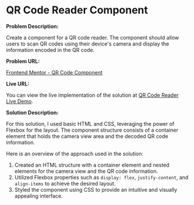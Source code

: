 # QR Code Reader Component

**Problem Description:**

Create a component for a QR code reader. The component should allow users to scan QR codes using their device's camera and display the information encoded in the QR code.

**Problem URL:**

[Frontend Mentor - QR Code Component](https://www.frontendmentor.io/challenges/qr-code-component-iux_sIO_H)

**Live URL:**

You can view the live implementation of the solution at [QR Code Reader Live Demo](https://nelsonguiamba.github.io/FrontendMentor-Solutions/qr-code/).

**Solution Description:**

For this solution, I used basic HTML and CSS, leveraging the power of Flexbox for the layout. The component structure consists of a container element that holds the camera view area and the decoded QR code information.

Here is an overview of the approach used in the solution:

1. Created an HTML structure with a container element and nested elements for the camera view and the QR code information.
2. Utilized Flexbox properties such as `display: flex`, `justify-content`, and `align-items` to achieve the desired layout.
3. Styled the component using CSS to provide an intuitive and visually appealing interface.
   
